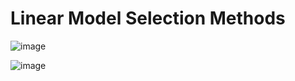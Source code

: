 # Linear Model Selection Methods

![image](https://github.com/yangshiteng/Data-Science-Learning-Path/assets/60442877/18ca0e4d-75f7-44db-8efb-49965111fcd8)

![image](https://github.com/yangshiteng/Data-Science-Learning-Path/assets/60442877/9f983bf9-274c-41cf-b182-38bb172f4421)


